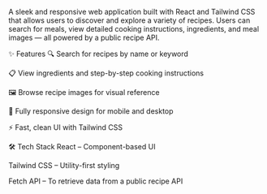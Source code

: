 A sleek and responsive web application built with React and Tailwind CSS that allows users to discover and explore a variety of recipes. Users can search for meals, view detailed cooking instructions, ingredients, and meal images — all powered by a public recipe API.

✨ Features
🔍 Search for recipes by name or keyword

📋 View ingredients and step-by-step cooking instructions

🖼️ Browse recipe images for visual reference

📱 Fully responsive design for mobile and desktop

⚡ Fast, clean UI with Tailwind CSS

🛠️ Tech Stack
React – Component-based UI

Tailwind CSS – Utility-first styling

Fetch API – To retrieve data from a public recipe API
